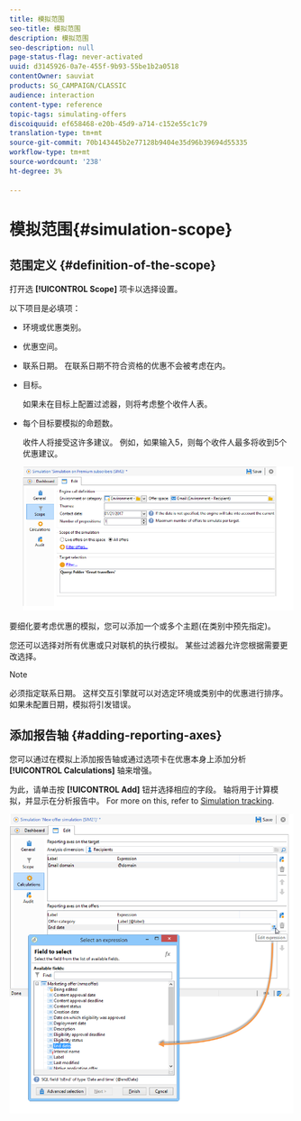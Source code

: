 ```yaml
---
title: 模拟范围
seo-title: 模拟范围
description: 模拟范围
seo-description: null
page-status-flag: never-activated
uuid: d3145926-0a7e-455f-9b93-55be1b2a0518
contentOwner: sauviat
products: SG_CAMPAIGN/CLASSIC
audience: interaction
content-type: reference
topic-tags: simulating-offers
discoiquuid: ef658468-e20b-45d9-a714-c152e55c1c79
translation-type: tm+mt
source-git-commit: 70b143445b2e77128b9404e35d96b39694d55335
workflow-type: tm+mt
source-wordcount: '238'
ht-degree: 3%

---
```



# 模拟范围{#simulation-scope}

## 范围定义 {#definition-of-the-scope}

打开选 **[!UICONTROL Scope]** 项卡以选择设置。

以下项目是必填项：

* 环境或优惠类别。
* 优惠空间。
* 联系日期。 在联系日期不符合资格的优惠不会被考虑在内。
* 目标。

   如果未在目标上配置过滤器，则将考虑整个收件人表。

* 每个目标要模拟的命题数。

   收件人将接受这许多建议。 例如，如果输入5，则每个收件人最多将收到5个优惠建议。

   ![](assets/offer_simulation_009.png)

要细化要考虑优惠的模拟，您可以添加一个或多个主题(在类别中预先指定)。

您还可以选择对所有优惠或只对联机的执行模拟。 某些过滤器允许您根据需要更改选择。

>[!NOTE]
>
>必须指定联系日期。 这样交互引擎就可以对选定环境或类别中的优惠进行排序。 如果未配置日期，模拟将引发错误。

## 添加报告轴 {#adding-reporting-axes}

您可以通过在模拟上添加报告轴或通过选项卡在优惠本身上添加分析 **[!UICONTROL Calculations]** 轴来增强。

为此，请单击按 **[!UICONTROL Add]** 钮并选择相应的字段。 轴将用于计算模拟，并显示在分析报告中。 For more on this, refer to [Simulation tracking](../../interaction/using/simulation-tracking.md).

![](assets/offer_simulation_011.png)

